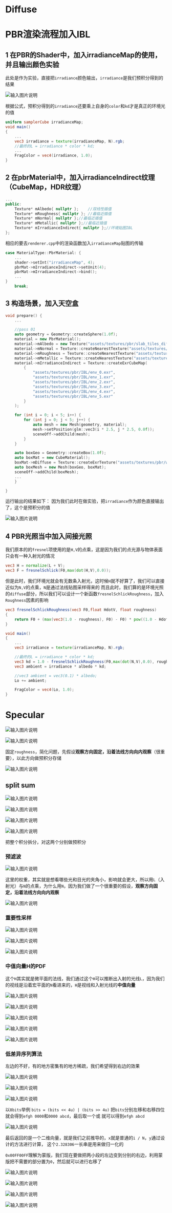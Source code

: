 # Diffuse
# PBR渲染流程加入IBL
## 1 在PBR的Shader中，加入irradianceMap的使用，并且输出颜色实验
此处是作为实验，直接把`irradiance`颜色输出，`irradiance`是我们预积分得到的结果

![输入图片说明](/imgs/2025-04-08/Y3xPs3ic2wj9KwtI.png)

根据公式，预积分得到的`irradiance`还要乘上自身的`color`和`kd`才是真正的环境光的值

```glsl
uniform samplerCube irradianceMap;
void main()
{
	...
	vec3 irradiance = texture(irradianceMap, N).rgb;
	//最终的L = irradiance * color * kd;
	...
	FragColor = vec4(irradiance, 1.0);
}
```
## 2 在pbrMaterial中，加入irradianceIndirect纹理（CubeMap，HDR纹理）
```cpp
...
public:
	Texture* mAlbedo{ nullptr };	//双线性插值
	Texture* mRoughness{ nullptr };	//最临近插值
	Texture* mNormal{ nullptr };//最临近插值
	Texture* mMetallic{ nullptr };//最临近插值
	Texture* mIrradianceIndirect{ nullptr };//环境贴图IBL
};
```
相应的要去`renderer.cpp`中的渲染函数加入`irradianceMap`贴图的传输
```cpp
case MaterialType::PbrMaterial: {
	...
	shader->setInt("irradianceMap", 4);
	pbrMat->mIrradianceIndirect->setUnit(4);
	pbrMat->mIrradianceIndirect->bind();
	...
}
	break;
```
## 3 构造场景，加入天空盒

```cpp
void prepare() {
	...

	//pass 01
	auto geometry = Geometry::createSphere(1.0f);
	material = new PbrMaterial();
	material->mAlbedo = new Texture("assets/textures/pbr/slab_tiles_diff_2k.jpg", 0, GL_SRGB_ALPHA);
	material->mNormal = Texture::createNearestTexture("assets/textures/pbr/slab_tiles_nor_gl_2k.jpg");
	material->mRoughness = Texture::createNearestTexture("assets/textures/pbr/slab_tiles_rough_2k.jpg");
	material->mMetallic = Texture::createNearestTexture("assets/textures/pbr/slab_tiles_arm_2k.jpg");
	material->mIrradianceIndirect = Texture::createExrCubeMap(
		{
			"assets/textures/pbr/IBL/env_0.exr",
			"assets/textures/pbr/IBL/env_1.exr",
			"assets/textures/pbr/IBL/env_2.exr",
			"assets/textures/pbr/IBL/env_3.exr",
			"assets/textures/pbr/IBL/env_4.exr",
			"assets/textures/pbr/IBL/env_5.exr"
		}
	);

	for (int i = 0; i < 5; i++) {
		for (int j = 0; j < 5; j++) {
			auto mesh = new Mesh(geometry, material);
			mesh->setPosition(glm::vec3(i * 2.5, j * 2.5, 0.0f));
			sceneOff->addChild(mesh);
		}
	}

	auto boxGeo = Geometry::createBox(1.0f);
	auto boxMat = new CubeMaterial();
	boxMat->mDiffuse = Texture::createExrTexture("assets/textures/pbr/warm_bar_4k.exr");
	auto boxMesh = new Mesh(boxGeo, boxMat);
	sceneOff->addChild(boxMesh);
	...
	}

}

```
运行输出的结果如下：
因为我们此时在做实验，把`irradiance`作为颜色直接输出了，这个是预积分的值

![输入图片说明](/imgs/2025-04-09/AHVZ12IzTgRTkOx7.png)

## 4 PBR光照当中加入间接光照
我们原本的的`fresnel`项使用的是`H,V`的点乘，这是因为我们的点光源与物体表面只会有一种入射光的情况
```glsl
vec3 H = normalize(L + V);
vec3 F = fresnelSchlick(F0,max(dot(H,V),0.0));
```
但是此时，我们环境光就会有无数条入射光，这时候`H`就不好算了，我们可以直接近似为`N,V`的点乘，`N`是通过法线贴图采样得来的
而且此时，我们算的是环境光照的`diffuse`部分，所以我们可以设计一个新函数`fresnelSchlickRoughness`，加入`Roughness`因素的影响
```glsl
vec3 fresnelSchlickRoughness(vec3 F0,float HdotV, float roughness)
{
    return F0 + (max(vec3(1.0 - roughness), F0) - F0) * pow((1.0 - HdotV), 5.0);
}   

void main()
{
	...
	vec3 irradiance = texture(irradianceMap, N).rgb;

	//最终的L = irradiance * color * kd;
	vec3 kd = 1.0 - fresnelSchlickRoughness(F0,max(dot(N,V),0.0), roughness);
	vec3 ambient = irradiance * albedo * kd;

	//vec3 ambient = vec3(0.1) * albedo;
	Lo += ambient;

	FragColor = vec4(Lo, 1.0);
}
```

# Specular

![输入图片说明](/imgs/2025-04-10/GMdJdnMEeV9D8UJA.png)

![输入图片说明](/imgs/2025-04-10/9x9bXLd1PDeVpCAB.png)

固定`roughness`，简化问题，先假设**观察方向固定，沿着法线方向向内观察**（很重要），以此方向做预积分存储

![输入图片说明](/imgs/2025-04-10/96yaAlwW6BOxhigk.png)

## split sum

![输入图片说明](/imgs/2025-04-19/KjaxNUq2Vhjyq56P.png)

![输入图片说明](/imgs/2025-04-19/u1LsCY5XuuhJmbLf.png)

![输入图片说明](/imgs/2025-04-19/0y5fkrDRCjBusyCS.png)

![输入图片说明](/imgs/2025-04-19/eMijpRUTS2wC4Qw7.png)

把整个积分拆分，对这两个分别做预积分

### 预滤波

![输入图片说明](/imgs/2025-04-19/FVbhFbJp2MvZOFie.png)

这里的权重，其实就是想看哪些光和目光的夹角小，影响就会更大，所以用`L`（入射光）与`N`的点乘，为什么用`N`，因为我们做了一个很重要的假设，**观察方向固定，沿着法线方向向内观察**

![输入图片说明](/imgs/2025-04-19/YoLd77q6m5PlhFCf.png)

### 重要性采样

![输入图片说明](/imgs/2025-04-20/vv9qwPyagni36S9B.png)

![输入图片说明](/imgs/2025-04-20/fQtjxuZCGkovBmmq.png)

![输入图片说明](/imgs/2025-04-20/I48BERwkfF3dBn0U.png)

### 中值向量H的PDF
这个`H`其实就是微平面的法线，我们通过这个`H`可以推断出入射的光线`L`，因为我们的视线是沿着宏平面的`N`看进来的，`H`是视线和入射光线的**中值向量**

![输入图片说明](/imgs/2025-04-20/RLOaX5qWOZnsPT3k.png)

![输入图片说明](/imgs/2025-04-20/UYPD4GOZUCe1yR38.png)

![输入图片说明](/imgs/2025-04-20/epPNwRaIi1xbD6eU.png)

![输入图片说明](/imgs/2025-04-20/ewktas5YOh6tsadu.png)

![输入图片说明](/imgs/2025-04-20/sgZa9ozpm6AYNYCp.png)

### 低差异序列算法

左边的不好，有的地方密集有的地方稀疏，我们希望得到右边的效果

![输入图片说明](/imgs/2025-04-20/NiVDeXgrIKCUM79z.png)

![输入图片说明](/imgs/2025-04-20/1YCPfDvTAI0f9mLd.png)

![输入图片说明](/imgs/2025-04-20/CumLVjPJvxzh1Uqs.png)

以`8bits`举例
`bits = (bits << 4u) | (bits >> 4u)`
把`bits`分别左移和右移四位
就会得到`efgh 0000`和`0000 abcd`，最后取一个或
就可以得到`efgh abcd`

![输入图片说明](/imgs/2025-04-20/z5oP5MHb5TFPpoOK.png)

最后返回的是一个二维向量，就是我们之前推导的，`x`就是普通的`i / N`，`y`通过设计的方法进行计算，
这个`2.328306`一长串是用来做归一化的

`0x00FF00FF`理解为蒙版，我们现在要做把两小段的左边变到分别的右边，利用蒙版把不需要的部分置为`0`，然后就可以进行右移了

![输入图片说明](/imgs/2025-04-20/02zgmR9qtLWBn11B.png)

![输入图片说明](/imgs/2025-04-20/SFBvYCPxHL9E7jVY.png)

![输入图片说明](/imgs/2025-04-20/RzXVhnwpFRuOA0z5.png)

![输入图片说明](/imgs/2025-04-20/fRQzpuMH69b1yxMk.png)
<!--stackedit_data:
eyJoaXN0b3J5IjpbLTE4MTIyODEwNzYsMTE3NzQyMTIzMiw4MD
gwMTg4ODMsMTg4Njc5MzE3OCwyMTA1Nzg4NTE2LDg0ODgwMjk5
NCwtMTcxMDE1OTczNywxNzAyNDgyMzgzLDIxMjkxMDQzODAsND
UxNTU4MzQyLDg5NjM5MDU1LC0xNzI4ODM2MTA1LC0xMzkzNjg4
NjU1LC0xOTg0OTcyNzM4LDE5OTcxNzcyMTgsMzgzMDY5NjUwLC
0yMDQyMzYwNDk5LC0yNjk2MzE1NDAsLTE3ODU5MzkxNjEsMjEy
OTc2NTkyXX0=
-->